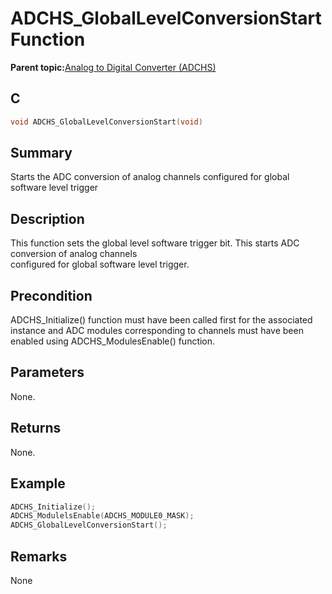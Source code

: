 # ADCHS\_GlobalLevelConversionStart Function

**Parent topic:**[Analog to Digital Converter \(ADCHS\)](GUID-8740EC52-3365-4B31-B19A-227EC55268DD.md)

## C

```c
void ADCHS_GlobalLevelConversionStart(void)
```

## Summary

Starts the ADC conversion of analog channels configured for global software level trigger

## Description

This function sets the global level software trigger bit. This starts ADC conversion of analog channels<br />configured for global software level trigger.

## Precondition

ADCHS\_Initialize\(\) function must have been called first for the associated instance and ADC modules corresponding to channels must have been enabled using ADCHS\_ModulesEnable\(\) function.

## Parameters

None.

## Returns

None.

## Example

```c
ADCHS_Initialize();
ADCHS_ModulelsEnable(ADCHS_MODULE0_MASK);
ADCHS_GlobalLevelConversionStart();
```

## Remarks

None

